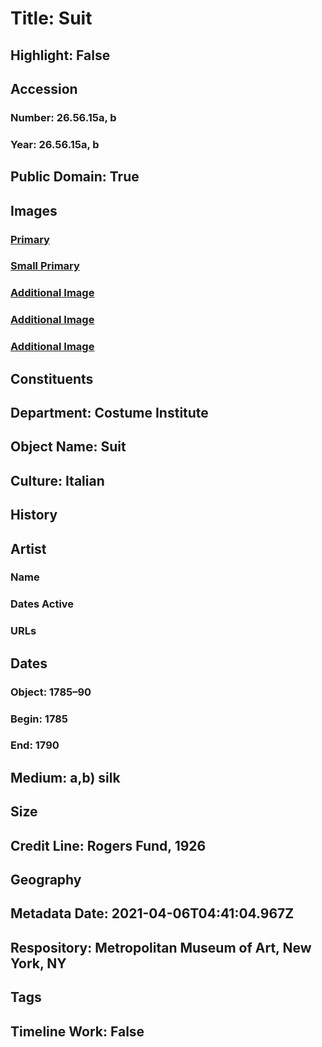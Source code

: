 # Title: Suit
## Highlight: False
## Accession
### Number: 26.56.15a, b
### Year: 26.56.15a, b
## Public Domain: True
## Images
### [Primary](https://images.metmuseum.org/CRDImages/ci/original/1979.20ab_26.56.15ab.JPG)
### [Small Primary](https://images.metmuseum.org/CRDImages/ci/web-large/1979.20ab_26.56.15ab.JPG)
### [Additional Image](https://images.metmuseum.org/CRDImages/ci/original/26.56.15ab_F.JPG)
### [Additional Image](https://images.metmuseum.org/CRDImages/ci/original/26.56.15ab_B.jpg)
### [Additional Image](https://images.metmuseum.org/CRDImages/ci/original/26.56.15a_d.jpg)
## Constituents
## Department: Costume Institute
## Object Name: Suit
## Culture: Italian
## History
## Artist
### Name
### Dates Active
### URLs
## Dates
### Object: 1785–90
### Begin: 1785
### End: 1790
## Medium: a,b) silk
## Size
## Credit Line: Rogers Fund, 1926
## Geography
## Metadata Date: 2021-04-06T04:41:04.967Z
## Respository: Metropolitan Museum of Art, New York, NY
## Tags
## Timeline Work: False